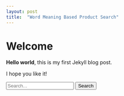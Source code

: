 ```yaml
---
layout: post
title:  "Word Meaning Based Product Search"
---
```


# Welcome

**Hello world**, this is my first Jekyll blog post.

I hope you like it!

<script src="https://code.jquery.com/jquery-3.5.0.js"></script>
<form action="http://54.87.69.58:5000/service" id="searchForm">
  <input type="text" name="s" placeholder="Search...">
  <input type="submit" value="Search">
</form>
<!-- the result of the search will be rendered inside this div -->
<div id="result"></div>
 
<script>
// Attach a submit handler to the form
$( "#searchForm" ).submit(function( event ) {
 
  // Stop form from submitting normally
  event.preventDefault();
 
  // Get some values from elements on the page:
  var $form = $( this ),
    term = $form.find( "input[name='s']" ).val(),
    url = $form.attr( "action" );
 
  // Send the data using post
  var posting = $.post( url, { search: term } );
 
  // Put the results in a div
  posting.done(function( data ) {
    var content = $( data ).find( "#content" );
    $( "#result" ).empty().append( content );
  });
});
</script>
